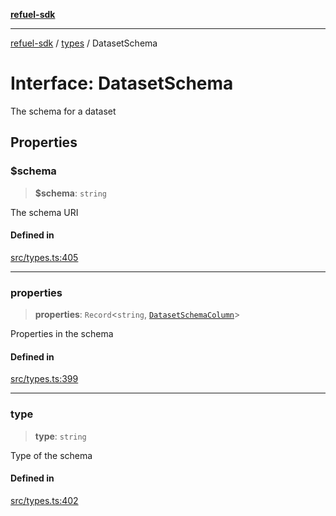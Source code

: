 [**refuel-sdk**](../../README.md)

***

[refuel-sdk](../../modules.md) / [types](../README.md) / DatasetSchema

# Interface: DatasetSchema

The schema for a dataset

## Properties

### $schema

> **$schema**: `string`

The schema URI

#### Defined in

[src/types.ts:405](https://github.com/refuel-ai/refuel-sdk/blob/61d30041216a525535e2edabde48af0f00ec66c9/src/types.ts#L405)

***

### properties

> **properties**: `Record`\<`string`, [`DatasetSchemaColumn`](DatasetSchemaColumn.md)\>

Properties in the schema

#### Defined in

[src/types.ts:399](https://github.com/refuel-ai/refuel-sdk/blob/61d30041216a525535e2edabde48af0f00ec66c9/src/types.ts#L399)

***

### type

> **type**: `string`

Type of the schema

#### Defined in

[src/types.ts:402](https://github.com/refuel-ai/refuel-sdk/blob/61d30041216a525535e2edabde48af0f00ec66c9/src/types.ts#L402)
